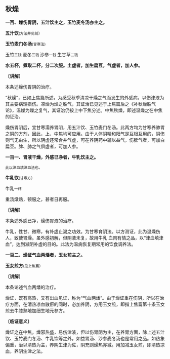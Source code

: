 ## 秋燥

**一百、燥伤胃阴，五汁饮主之，玉竹麦冬汤亦主之。**

**五汁饮**<small>(方法并见前）</small>

**玉竹麦门冬汤**<small>(甘寒法)</small>

玉竹<small>三钱</small>  麦冬<small>三钱 </small>  沙参<small>一钱 </small>  生甘草<small>二钱</small>

**水五杯，煮取二杯，分二次服。土虚者，加生扁豆，气虚者，加人参。**

**〔讲解〕**

本条述燥伤胃阴的治疗。

“秋燥”，已如上焦篇所述，为感受秋季清凉干燥之气而发生的外感病，以伤津液为其主要病理损伤。凉燥为燥之胜气，其证治已见述于上焦篇后之《补秋燥胜气论》，温燥为燥之复气，其证治仍按上中下焦分述。中焦秋燥，即述温燥之在中焦的证治。

燥伤胃阴后，宜甘寒濡养胃阴，用五汁饮、玉竹麦门冬汤。此两方均为甘寒养肺胃之阴的方剂，因此，上、中焦均可应用。由于人体阴精和阳气是互根互用的，阴伤则气无由生，所以阴虚还常合并气虚，可在养阴药中辅以益气，伤脾气者，可加白扁豆。脾、肺之气俱虚者，可加人参。

**一百一、胃液干燥，外感已净者，牛乳饮主之。**

<small>此以津血填津血法也。</small>

**牛乳饮**<small>(甘寒方）</small>

牛乳<small>一杯</small>

重汤燉熟，顿服之，甚者日再服。

**〔讲解〕**

本条述外感已净，燥伤胃液的治疗。

牛乳，性甘、微寒，有补虚止渴之功效。为甘寒育阴法。以方测证，此为温燥伤人，致使胃燥。虽外感初解，但阴液未复，故用牛乳  血肉有情之品，以“津血填津血”，达到滋阴补虚的目的。此法为温病恢复期常用的饮食调养法。

**一百二、燥证气血两燔者，玉女煎主之。**

**玉女煎方**<small>(见上焦篇）</small>

**〔讲解〕**

本条论述气血两燔的治疗。

燥证，既有高热，又有出血见证，称为“气血两燔”。由于燥证重在伤阴，所以在治疗方面，在清热凉血散瘀的同时，必加养阴，方用玉女煎，即指上焦篇第十条玉女煎去牛膝熟地加细生地元参方。

**〔临证意义〕**

燥证之在中焦，燥邪热盛，易伤津液，但以伤胃阴为主，在养胃方面，除上述五汁饮、玉竹麦门冬汤、牛乳饮等之外，如益胃汤、沙参麦冬汤也是常用之品。如热象偏重，治以清热为主，养阴生津为佐，阴充则燥热亦减。用加减玉女煎，即清热凉血，养阴生津之法。
